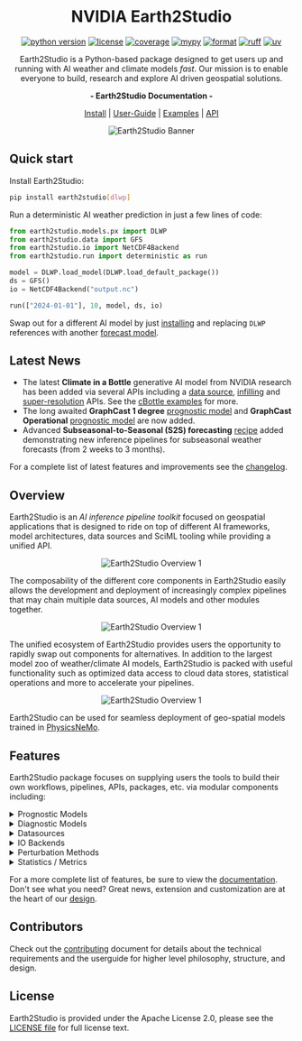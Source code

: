<!-- markdownlint-disable MD002 MD033 MD041 MD053 -->
<div align="center">

# NVIDIA Earth2Studio

[![python version][e2studio_python_img]][e2studio_python_url]
[![license][e2studio_license_img]][e2studio_license_url]
[![coverage][e2studio_cov_img]][e2studio_cov_url]
[![mypy][e2studio_mypy_img]][e2studio_mypy_url]
[![format][e2studio_format_img]][e2studio_format_url]
[![ruff][e2studio_ruff_img]][e2studio_ruff_url]
[![uv][e2studio_uv_img]][e2studio_uv_url]

Earth2Studio is a Python-based package designed to get users up and running
with AI weather and climate models *fast*.
Our mission is to enable everyone to build, research and explore AI driven geospatial solutions.

<!-- markdownlint-disable MD036 -->
**- Earth2Studio Documentation -**
<!-- markdownlint-enable MD036 -->

[Install][e2studio_install_url] | [User-Guide][e2studio_userguide_url] |
[Examples][e2studio_examples_url] | [API][e2studio_api_url]

![Earth2Studio Banner](https://huggingface.co/datasets/NickGeneva/Earth2StudioAssets/raw/main/0.2.0/earth2studio_feature_banner.png?id=1)

</div>

## Quick start

Install Earth2Studio:

```bash
pip install earth2studio[dlwp]
```

Run a deterministic AI weather prediction in just a few lines of code:

```python
from earth2studio.models.px import DLWP
from earth2studio.data import GFS
from earth2studio.io import NetCDF4Backend
from earth2studio.run import deterministic as run

model = DLWP.load_model(DLWP.load_default_package())
ds = GFS()
io = NetCDF4Backend("output.nc")

run(["2024-01-01"], 10, model, ds, io)
```

Swap out for a different AI model by just [installing](https://nvidia.github.io/earth2studio/userguide/about/install.html#prognostics)
and replacing `DLWP` references with another [forecast model][e2studio_px_api].

## Latest News

- The latest **Climate in a Bottle** generative AI model from NVIDIA research has been
    added via several APIs including a [data source](https://nvidia.github.io/earth2studio/modules/generated/data/earth2studio.data.CBottle3D.html),
    [infilling](https://nvidia.github.io/earth2studio/modules/generated/models/dx/earth2studio.models.dx.CBottleInfill.html)
    and [super-resolution](https://nvidia.github.io/earth2studio/modules/generated/models/dx/earth2studio.models.dx.CBottleSR.html)
    APIs. See the [cBottle examples](https://nvidia.github.io/earth2studio/examples/index.html)
    for more.
- The long awaited **GraphCast 1 degree** [prognostic model](https://nvidia.github.io/earth2studio/modules/generated/models/px/earth2studio.models.px.GraphCastSmall.html)
    and **GraphCast Operational** [prognostic model](https://nvidia.github.io/earth2studio/modules/generated/models/px/earth2studio.models.px.GraphCastOperational.html)
    are now added.
- Advanced **Subseasonal-to-Seasonal (S2S) forecasting** [recipe](./recipes/s2s/)
    added demonstrating new inference pipelines for subseasonal weather forecasts (from
    2 weeks to 3 months).

For a complete list of latest features and improvements see the [changelog](./CHANGELOG.md).

## Overview

Earth2Studio is an *AI inference pipeline toolkit* focused on geospatial applications
that is designed to ride on top of different AI frameworks, model architectures, data
sources and SciML tooling while providing a unified API.

<div align="center">

![Earth2Studio Overview 1](https://huggingface.co/datasets/NickGeneva/Earth2StudioAssets/resolve/main/0.9.0/earth2studio-readme-overview-1.png?id=1)

</div>

The composability of the different core components in Earth2Studio easily allows the
development and deployment of increasingly complex pipelines that may chain multiple
data sources, AI models and other modules together.

<div align="center">

![Earth2Studio Overview 1](https://huggingface.co/datasets/NickGeneva/Earth2StudioAssets/resolve/main/0.9.0/earth2studio-readme-overview-2.png?id=1)

</div>

The unified ecosystem of Earth2Studio provides users the opportunity to rapidly
swap out components for alternatives.
In addition to the largest model zoo of weather/climate AI models, Earth2Studio is
packed with useful functionality such as optimized data access to cloud data stores,
statistical operations and more to accelerate your pipelines.

<div align="center">

![Earth2Studio Overview 1](https://huggingface.co/datasets/NickGeneva/Earth2StudioAssets/resolve/main/0.9.0/earth2studio-readme-overview-3.webp?id=1)

</div>

Earth2Studio can be used for seamless deployment of geo-spatial models trained in
[PhysicsNeMo][physicsnemo_repo_url].

## Features

Earth2Studio package focuses on supplying users the tools to build their own
workflows, pipelines, APIs, packages, etc. via modular components including:

<details>
<summary>Prognostic Models</summary>

[Prognostic models][e2studio_px_url]
    in Earth2Studio perform time integration, taking atmospheric fields at a specific
    time and auto-regressively predicting the same fields into the future (typically 6
    hours per step), enabling both single time-step predictions and extended time-series
    forecasting.

Earth2Studio maintains the largest collection of pre-trained state-of-the-art AI
    weather/Climate models ranging from global forecast models to regional specialized
    models, covering various resolutions, architectures, and forecasting capabilities to
    suit different computational and accuracy requirements.

Available models include but are not limited to:

| Model | Resolution | Architecture | Time Step | Coverage |
|-------|------------|--------------|-----------|----------|
| GraphCast Small | 1.0° | Graph Neural Network | 6h | Global |
| GraphCast Operational | 0.25° | Graph Neural Network | 6h | Global |
| Pangu 3hr | 0.25° | Transformer | 3h | Global |
| Pangu 6hr | 0.25° | Transformer | 6h | Global |
| Pangu 24hr | 0.25° | Transformer | 24h | Global |
| Aurora | 0.25° | Transformer | 6h | Global |
| FuXi | 0.25° | Transformer | 6h | Global |
| AIFS | 0.25° | Transformer | 6h | Global |
| StormCast | 3km | Diffusion + Regression | 1h | Regional (US) |
| SFNO | 0.25° | Neural Operator | 6h | Global |
| DLESyM | 0.25° | Convolutional | 6h | Global |

For a complete list, see the [prognostic model API docs][e2studio_px_api].

</details>

<details>
<summary>Diagnostic Models</summary>

[Diagnostic models][e2studio_dx_url] in Earth2Studio perform time-independent
    transformations, typically taking geospatial fields at a specific time and
    predicting new derived quantities without performing time integration enabling users
    to build pipelines to predict specific quantities of interest that may not be
    provided by forecasting models.

Earth2Studio contains a growing collection of specialized diagnostic models for
    various phenomena including precipitation prediction, tropical cyclone tracking,
    solar radiation estimation, wind gust forecasting, and more.

Available diagnostics include but are not limited to:

| Model | Resolution | Architecture | Coverage | Output |
|-------|------------|--------------|----------|--------|
| PrecipitationAFNO | 0.25° | Neural Operator  | Global | Total precipitation |
| SolarRadiationAFNO1H | 0.25° | Neural Operator  | Global | Surface solar radiation |
| WindgustAFNO | 0.25° | AFNO | Global | Maximum wind gust |
| TCTrackerVitart | 0.25° | Algorithmic | Global | TC tracks & properties |
| CBottleInfill | 100km | Diffusion | Global | Global climate sample |
| CBottleSR | 5km | Diffusion | Regional / Global | High-res climate |
| CorrDiff | Variable | Diffusion | Regional | Fine-scale weather |
| CorrDiffTaiwan | 2km | Diffusion | Regional (Taiwan) | Taiwan fine-scale weather |

For a complete list, see the [diagnostic model API docs][e2studio_dx_api].

</details>

<details>
<summary>Datasources</summary>

[Data sources][e2studio_data_url]
    in Earth2Studio provide a standardized API for accessing weather and climate
    datasets from various providers (numerical models, data assimilation results, and
    AI-generated data), enabling seamless integration of initial conditions for model
    inference and validation data for scoring across different data formats and storage
    systems.

Earth2Studio includes data sources ranging from operational weather models (GFS, HRRR,
    IFS) and reanalysis datasets (ERA5 via ARCO, CDS) to AI-generated climate data
    (cBottle) and local file systems. Fetching data is just plain easy, Earth2Studio
    handles the complicated parts giving the users an easy to use Xarray data array of
    requested data under a shared package wide [vocabulary][e2studio_lex_url] and
    coordinate system.

Available data sources include but are not limited to:

| Data Source | Type | Resolution | Coverage | Data Format |
|-------------|------|------------|----------|-------------|
| GFS | Operational | 0.25° | Global | GRIB2 |
| GFS_FX | Forecast | 0.25° | Global | GRIB2 |
| HRRR | Operational | 3km | Regional (US) | GRIB2 |
| HRRR_FX | Forecast | 3km | Regional (US) | GRIB2 |
| ARCO ERA5 | Reanalysis | 0.25° | Global | Zarr |
| CDS | Reanalysis | 0.25° | Global | NetCDF |
| IFS | Operational | 0.25° | Global | GRIB2 |
| NCAR_ERA5 | Reanalysis | 0.25° | Global | NetCDF |
| WeatherBench2 | Reanalysis | 0.25° | Global | Zarr |
| GEFS_FX | Ensemble Forecast | 0.25° | Global | GRIB2 |
| IMERG | Precipitation | 0.1° | Global | NetCDF |
| CBottle3D | AI Generated | 100km | Global | HEALPix |

For a complete list, see the [data source API docs][e2studio_data_api].

</details>

<details>
<summary>IO Backends</summary>

[IO backends][e2studio_io_url] in
    Earth2Studio provides a standardized interface for writing and storing
    pipeline outputs across different file formats and storage systems enabling users
    to store inference outputs for later processing.

Earth2Studio includes IO backends ranging from traditional scientific formats (NetCDF)
    and modern cloud-optimized formats (Zarr) to in-memory storage backends.

Available IO backends include:

| IO Backend | Format | Features | Location |
|------------|--------|----------|----------|
| ZarrBackend | Zarr | Compression, Chunking | In-Memory/Local |
| AsyncZarrBackend | Zarr | Async writes, Parallel I/O | In-Memory/Local/Remote |
| NetCDF4Backend | NetCDF4 | CF-compliant, Metadata | In-Memory/Local |
| XarrayBackend | Xarray Dataset | Rich metadata, Analysis-ready | In-Memory |
| KVBackend | Key-Value| Fast Temporary Access | In-Memory |

For a complete list, see the [IO API docs][e2studio_io_api].

</details>

<details>
<summary>Perturbation Methods</summary>

[Perturbation methods][e2studio_pb_url]
    in Earth2Studio provide a standardized interface for adding noise
    to data arrays, typically enabling the creation of ensembling forecast pipelines
    that capture uncertainty in weather and climate predictions.

Available perturbations include but are not limited to:

| Perturbation Method | Type | Spatial Correlation | Temporal Correlation |
|---------------------|------|-------------------|---------------------|
| Gaussian | Noise | None | None |
| Correlated SphericalGaussian | Noise | Spherical | AR(1) process |
| Spherical Gaussian | Noise | Spherical (Matern) | None |
| Brown | Noise | 2D Fourier | None |
| Bred Vector | Dynamical | Model-dependent | Model-dependent |
| Hemispheric Centred Bred Vector | Dynamical | Hemispheric | Model-dependent |

For a complete list, see the [perturbations API docs][e2studio_pb_url].

</details>

<details>
<summary>Statistics / Metrics</summary>

[Statistics and metrics][e2studio_stat_url]
    in Earth2Studio provide operations typically useful for in-pipeline evaluation of
    forecast performance across different dimensions (spatial, temporal, ensemble)
    through various statistical measures including error metrics, correlation
    coefficients, and ensemble verification statistics.

Available operations include but are not limited to:

| Statistic | Type | Application |
|-----------|------|-------------|
| RMSE | Error Metric | Forecast accuracy |
| ACC | Correlation | Pattern correlation |
| CRPS | Ensemble Metric | Probabilistic skill |
| Rank Histogram | Ensemble Metric | Ensemble reliability |
| Standard Deviation | Moment | Spread measure |
| Spread-Skill Ratio | Ensemble Metric | Ensemble calibration |

For a complete list, see the [statistics API docs][e2studio_stat_api].

</details>

For a more complete list of features, be sure to view the [documentation][e2studio_docs_url].
Don't see what you need?
Great news, extension and customization are at the heart of our [design][e2studio_customization_url].

## Contributors

Check out the [contributing](CONTRIBUTING.md) document for details about the technical
requirements and the userguide for higher level philosophy, structure, and design.

## License

Earth2Studio is provided under the Apache License 2.0, please see the
[LICENSE file][e2studio_license_url] for full license text.

<!-- Badge links -->

[e2studio_python_img]: https://img.shields.io/badge/Python-3.10%20|%203.11%20|%203.12%20|%203.13-blue?style=flat-square&logo=python
[e2studio_license_img]: https://img.shields.io/badge/License-Apache%202.0-green?style=flat-square
[e2studio_format_img]: https://img.shields.io/badge/Code%20Style-Black-black?style=flat-square
[e2studio_mypy_img]: https://img.shields.io/badge/mypy-Checked-blue?style=flat-square&labelColor=grey
[e2studio_cov_img]: https://img.shields.io/codecov/c/github/nickgeneva/earth2studio?style=flat-square&logo=codecov
[e2studio_ruff_img]: https://img.shields.io/endpoint?url=https://raw.githubusercontent.com/astral-sh/ruff/main/assets/badge/v2.json&style=flat-square
[e2studio_uv_img]: https://img.shields.io/endpoint?url=https%3A%2F%2Fraw.githubusercontent.com%2Fastral-sh%2Fuv%2Fmain%2Fassets%2Fbadge%2Fv0.json&style=flat-square

[e2studio_python_url]: https://www.python.org/downloads/
[e2studio_license_url]: ./LICENSE
[e2studio_format_url]: https://github.com/psf/black
[e2studio_cov_url]: ./test/
[e2studio_mypy_url]: https://mypy-lang.org/
[e2studio_ruff_url]: https://github.com/astral-sh/ruff
[e2studio_uv_url]: https://github.com/astral-sh/uv

<!-- Doc links -->
[e2studio_docs_url]: https://nvidia.github.io/earth2studio/
[e2studio_install_url]: https://nvidia.github.io/earth2studio/userguide/about/install.html
[e2studio_userguide_url]: https://nvidia.github.io/earth2studio/userguide/
[e2studio_examples_url]: https://nvidia.github.io/earth2studio/examples/
[e2studio_api_url]: https://nvidia.github.io/earth2studio/modules/
[e2studio_customization_url]: https://nvidia.github.io/earth2studio/examples/extend/index.html
[e2studio_px_url]: https://nvidia.github.io/earth2studio/userguide/components/prognostic.html
[e2studio_px_api]: https://nvidia.github.io/earth2studio/modules/models.html#earth2studio-models-px-prognostic
[e2studio_dx_url]: https://nvidia.github.io/earth2studio/userguide/components/diagnostic.html
[e2studio_dx_api]: https://nvidia.github.io/earth2studio/modules/models.html#earth2studio-models-dx-diagnostic
[e2studio_data_url]: https://nvidia.github.io/earth2studio/userguide/components/datasources.html
[e2studio_data_api]: https://nvidia.github.io/earth2studio/modules/datasources.html
[e2studio_io_url]: https://nvidia.github.io/earth2studio/userguide/components/io.html
[e2studio_io_api]: https://nvidia.github.io/earth2studio/modules/io.html
[e2studio_pb_url]: https://nvidia.github.io/earth2studio/userguide/components/perturbation.html
[e2studio_pb_api]: https://nvidia.github.io/earth2studio/modules/perturbation.html
[e2studio_stat_url]: https://nvidia.github.io/earth2studio/userguide/components/statistics.html
[e2studio_stat_api]: https://nvidia.github.io/earth2studio/modules/statistics.html
[e2studio_lex_url]: https://nvidia.github.io/earth2studio/userguide/advanced/lexicon.html

<!-- Misc links -->
[physicsnemo_repo_url]: https://github.com/NVIDIA/physicsnemo
